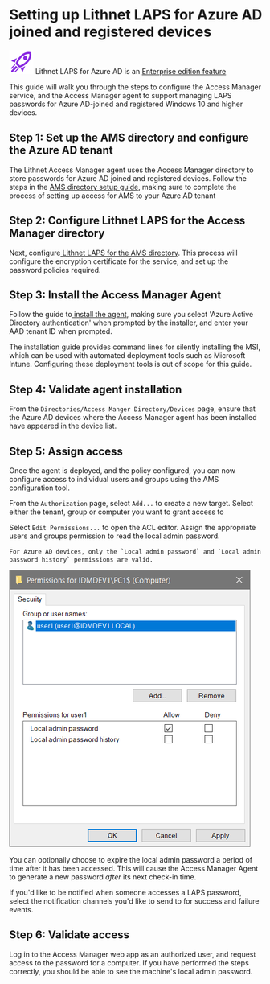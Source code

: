 # Setting up Lithnet LAPS for Azure AD joined and registered devices

![](../../../.gitbook/assets/badge-enterprise-edition-rocket.svg) Lithnet LAPS for Azure AD is an [Enterprise edition feature](../../../access-manager-editions.md)

This guide will walk you through the steps to configure the Access Manager service, and the Access Manager agent to support managing LAPS passwords for Azure AD-joined and registered Windows 10 and higher devices.

## Step 1: Set up the AMS directory and configure the Azure AD tenant

The Lithnet Access Manager agent uses the Access Manager directory to store passwords for Azure AD joined and registered devices. Follow the steps in the [AMS directory setup guide](setting-up-the-ams-directory.md), making sure to complete the process of setting up access for AMS to your Azure AD tenant

## Step 2: Configure Lithnet LAPS for the Access Manager directory

Next, configure[ Lithnet LAPS for the AMS directory](configuring-lithnet-laps-for-the-ams-directory.md). This process will configure the encryption certificate for the service, and set up the password policies required.

## Step 3: Install the Access Manager Agent

Follow the guide to[ install the agent](../../../installation/installing-the-access-manager-agent/installing-the-access-manager-agent-windows.md), making sure you select 'Azure Active Directory authentication' when prompted by the installer, and enter your AAD tenant ID when prompted.

The installation guide provides command lines for silently installing the MSI, which can be used with automated deployment tools such as Microsoft Intune. Configuring these deployment tools is out of scope for this guide.

## Step 4: Validate agent installation

From the `Directories/Access Manger Directory/Devices` page, ensure that the Azure AD devices where the Access Manager agent has been installed have appeared in the device list.

## Step 5: Assign access

Once the agent is deployed, and the policy configured, you can now configure access to individual users and groups using the AMS configuration tool.

From the `Authorization` page, select `Add...` to create a new target. Select either the tenant, group or computer you want to grant access to

Select `Edit Permissions...` to open the ACL editor. Assign the appropriate users and groups permission to read the local admin password.

```
For Azure AD devices, only the `Local admin password` and `Local admin password history` permissions are valid.
```

![](../../../.gitbook/assets/ui-page-authz-editsecurity-laps-only.png)

You can optionally choose to expire the local admin password a period of time after it has been accessed. This will cause the Access Manager Agent to generate a new password _after_ its next check-in time.

If you'd like to be notified when someone accesses a LAPS password, select the notification channels you'd like to send to for success and failure events.

## Step 6: Validate access

Log in to the Access Manager web app as an authorized user, and request access to the password for a computer. If you have performed the steps correctly, you should be able to see the machine's local admin password.
